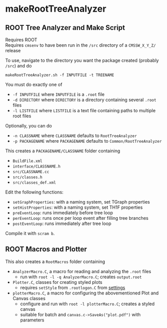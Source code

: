# makeRootTreeAnalyzer
## ROOT Tree Analyzer and Make Script

Requires ROOT  
Requires `cmsenv` to have been run in the `/src` directory of a `CMSSW_X_Y_Z/` release

To use, navigate to the directory you want the package created (probably `/src`) and do
```
makeRootTreeAnalyzer.sh -f INPUTFILE -t TREENAME
```
You must do exactly one of
  * `-f INPUTFILE` where `INPUTFILE` is a `.root` file
  * `-d DIRECTORY` where `DIRECTORY` is a directory containing several `.root` files
  * `-l LISTFILE` where `LISTFILE` is a text file containing paths to multiple root files

Optionally, you can do
  * `-n CLASSNAME` where `CLASSNAME` defaults to `RootTreeAnalyzer`
  * `-p PACKAGENAME` where `PACKAGENAME` defaults to `Common/RootTreeAnalyzer`

This creates a `PACKAGENAME/CLASSNAME` folder containing
  * `BuildFile.xml`
  * `interface/CLASSNAME.h`
  * `src/CLASSNAME.cc`
  * `src/classes.h`
  * `src/classes_def.xml`

Edit the following functions:
  * `setGraphProperties`: with a naming system, set TGraph properties
  * `setHistProperties`: with a naming system, set TH1F properties
  * `preEventLoop`: runs immediately before tree loop
  * `perEventLoop`: runs once per loop event after filling tree branches
  * `postEventLoop`: runs immediately after tree loop

Compile it with `scram b`.

## ROOT Macros and Plotter

This also creates a `RootMacros` folder containing
  * `AnalyzerMacro.C`, a macro for reading and analyzing the `.root` files
    * run with `root -l -q AnalyzerMacro.C`; creates `output.root`
  * `Plotter.C`, classes for creating styled plots
    * requires `setStyle` from `.rootlogon.C` from [settings](https://github.com/rijuvenator/settings)
  * `plotterMacro.C`, a macro for configuring the abovementioned Plot and Canvas classes
    * configure and run with `root -l plotterMacro.C`; creates a styled canvas
    * suitable for batch and `canvas.c->SaveAs("plot.pdf")` with parameters
